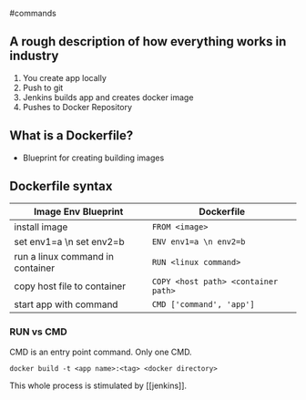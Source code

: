 #commands 
## A rough description of how everything works in industry
1. You create app locally
2. Push to git
3. Jenkins builds app and creates docker image
4. Pushes to Docker Repository

## What is a Dockerfile?
- Blueprint for creating  building images 


## Dockerfile syntax

| Image Env Blueprint | Dockerfile |
| ---- | ----|
| install image | `FROM <image>` |
| set env1=a \n set env2=b| `ENV env1=a \n env2=b`|
| run a linux command in container | `RUN <linux command>`|
| copy host file to container | `COPY <host path> <container path>`|
| start app with command | `CMD ['command', 'app']`|

### RUN vs CMD
CMD is an entry point command. Only one CMD.

```
docker build -t <app name>:<tag> <docker directory>
```

This whole process is stimulated by [[jenkins]].